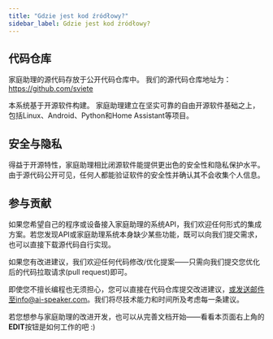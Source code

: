 ```yaml
---
title: "Gdzie jest kod źródłowy?"
sidebar_label: Gdzie jest kod źródłowy?
---
```


## 代码仓库

家庭助理的源代码存放于公开代码仓库中。
我们的源代码仓库地址为：<a href="https://github.com/sviete" target="_blank">https://github.com/sviete</a>

本系统基于开源软件构建。
家庭助理建立在坚实可靠的自由开源软件基础之上，包括Linux、Android、Python和Home Assistant等项目。

## 安全与隐私

得益于开源特性，家庭助理相比闭源软件能提供更出色的安全性和隐私保护水平。由于源代码公开可见，任何人都能验证软件的安全性并确认其不会收集个人信息。

## 参与贡献

如果您希望自己的程序或设备接入家庭助理的系统API，我们欢迎任何形式的集成方案。若您发现API或家庭助理系统本身缺少某些功能，既可以向我们提交需求，也可以直接下载源代码自行实现。

如果您有改进建议，我们欢迎任何代码修改/优化提案——只需向我们提交您优化后的代码拉取请求(pull request)即可。

即使您不擅长编程也无须担心，您可以直接在代码仓库提交改进建议，或发送邮件至info@ai-speaker.com。我们将尽技术能力和时间所及考虑每一条建议。

若您想参与家庭助理的改进开发，也可以从完善文档开始——看看本页面右上角的**EDIT**按钮是如何工作的吧 :)